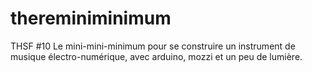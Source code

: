 # thereminiminimum

THSF #10 Le mini-mini-minimum pour se construire un instrument de musique électro-numérique, avec arduino, mozzi et un peu de lumière. 
